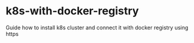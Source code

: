 # k8s-with-docker-registry
Guide how to install k8s cluster and connect it with docker registry using https
